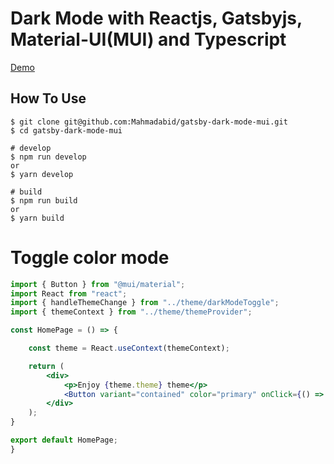 # Dark Mode with Reactjs, Gatsbyjs, Material-UI(MUI) and Typescript

[Demo](https://gatsby-dark-mode-mui.netlify.app/)

## How To Use
```terminal
$ git clone git@github.com:Mahmadabid/gatsby-dark-mode-mui.git
$ cd gatsby-dark-mode-mui

# develop
$ npm run develop
or
$ yarn develop

# build
$ npm run build
or 
$ yarn build
```

# Toggle color mode
```jsx
import { Button } from "@mui/material";
import React from "react";
import { handleThemeChange } from "../theme/darkModeToggle";
import { themeContext } from "../theme/themeProvider";

const HomePage = () => {

    const theme = React.useContext(themeContext);

    return (
        <div>
            <p>Enjoy {theme.theme} theme</p>
            <Button variant="contained" color="primary" onClick={() => {handleThemeChange(theme.theme, theme.setTheme)}}>Toogle Theme</Button>
        </div>
    );
}

export default HomePage;
}
```
